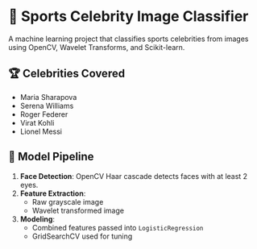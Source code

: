 # 🧠 Sports Celebrity Image Classifier

A machine learning project that classifies sports celebrities from images using OpenCV, Wavelet Transforms, and Scikit-learn. 

## 🏆 Celebrities Covered

- Maria Sharapova  
- Serena Williams  
- Roger Federer  
- Virat Kohli  
- Lionel Messi



## 🧪 Model Pipeline

1. **Face Detection**: OpenCV Haar cascade detects faces with at least 2 eyes.
2. **Feature Extraction**:
   - Raw grayscale image
   - Wavelet transformed image
3. **Modeling**:
   - Combined features passed into `LogisticRegression`
   - GridSearchCV used for tuning
